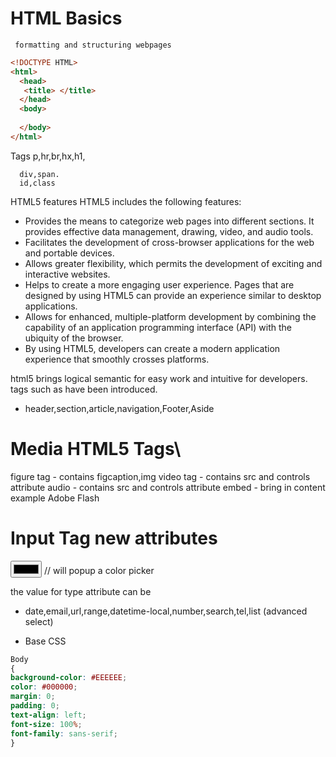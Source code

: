  # HTML Basics
     formatting and structuring webpages
     
```html
<!DOCTYPE HTML>
<html>
  <head>
   <title> </title>
  </head>
  <body>
      
  </body>
</html>
```

 Tags
      p,hr,br,hx,h1,
      
      div,span.  
      id,class
      
      
HTML5 features
HTML5 includes the following features:

- Provides the means to categorize web pages into different sections. It provides effective data management, drawing, video, and audio tools.
- Facilitates the development of cross-browser applications for the web and portable devices.
- Allows greater flexibility, which permits the development of exciting and interactive websites.
- Helps to create a more engaging user experience. Pages that are designed by using HTML5 can provide an experience similar to desktop applications.
- Allows for enhanced, multiple-platform development by combining the capability of an application programming interface (API) with the ubiquity of the browser.
- By using HTML5, developers can create a modern application experience that smoothly crosses platforms.

html5 brings logical semantic for easy work and intuitive for developers.
tags such as have been introduced.
- header,section,article,navigation,Footer,Aside

# Media HTML5 Tags\
figure tag - contains figcaption,img
video tag - contains src and controls attribute
audio - contains src and controls attribute
embed - bring in content example Adobe Flash

# Input Tag new attributes
<input type="color"> // will popup a color picker

the value for type attribute can be 
- date,email,url,range,datetime-local,number,search,tel,list (advanced select)

- Base CSS
```css
Body
{
background-color: #EEEEEE;
color: #000000;
margin: 0;
padding: 0;
text-align: left;
font-size: 100%;
font-family: sans-serif;
}
```
